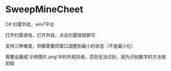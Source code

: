 ﻿# SweepMineCheet
C# 扫雷外挂，win7平台

打开扫雷游戏，打开外挂，点击扫雷按钮即可

支持三种难度，但都需要将窗口调整到最小的状态（不是最小化）

需要设置成'示例图片.png'中的外观风格，否则无法识别，因为识别数字的方法很初级
